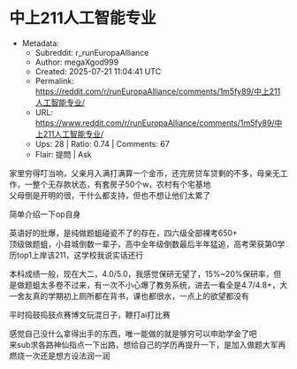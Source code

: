 # 中上211人工智能专业

- Metadata:
  - Subreddit: r_runEuropaAlliance
  - Author: megaXgod999
  - Created: 2025-07-21 11:04:41 UTC
  - Permalink: https://reddit.com/r/runEuropaAlliance/comments/1m5fy89/中上211人工智能专业/
  - URL: https://www.reddit.com/r/runEuropaAlliance/comments/1m5fy89/中上211人工智能专业/
  - Ups: 28 | Ratio: 0.74 | Comments: 67
  - Flair: 提問 | Ask


家里穷得叮当响，父亲月入满打满算一个金币，还完房贷车贷剩的不多，母亲无工作，一整个无存款状态，有套房子50个w，农村有个宅基地  
父母倒是开明的很，干什么都支持，但也不想让他们太累了

简单介绍一下op自身

英语好的批爆，是纯做题蛆碰瓷不了的存在，四六级全部裸考650+  
顶级做题蛆，小县城倒数一辈子，高中全年级倒数最后半年猛追，高考荣获第0学历top1上岸该211，这学校我说实话还行

本科成绩一般，现在大二，4.0/5.0，我感觉保研无望了，15%~20%保研率，但是做题蛆太多卷不过来，有一次不小心爆了教务系统，进去一看全是4.7/4.8+，大一舍友真的学期初上厕所都在背书，课也都很水，一点上的欲望都没有

平时捣鼓捣鼓点赛博文玩混日子，鞭打ai打比赛

感觉自己没什么拿得出手的东西，唯一能做的就是够穷可以申助学金了吧  
来sub求各路神仙指点一下出路，想给自己的学历再提升一下，是加入做题大军再燃烧一次还是想方设法润一润

